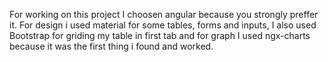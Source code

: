 For working on this project I choosen angular because you strongly preffer it. For design i used material for some tables, forms and inputs, I also used Bootstrap for griding my table in first tab and for graph I used ngx-charts because it was the first thing i found and worked.